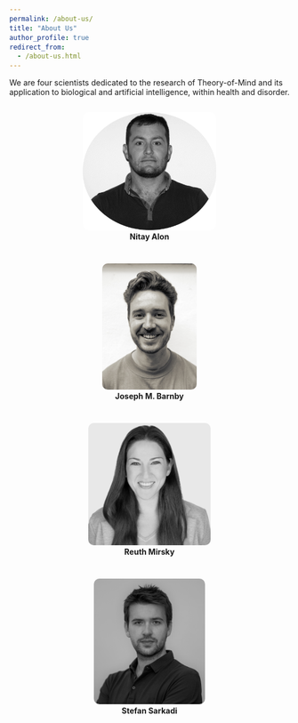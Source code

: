 ```yaml
---
permalink: /about-us/
title: "About Us"
author_profile: true
redirect_from: 
  - /about-us.html
---
```


We are four scientists dedicated to the research of Theory-of-Mind and its application to biological and artificial intelligence, within health and disorder.

<div style="display: flex; flex-wrap: wrap; justify-content: center; align-items: center; gap: 40px; margin-top: 2em; margin-bottom: 2em; max-width: 600px; margin-left: auto; margin-right: auto;">
  <div style="flex: 0 1 240px; text-align: center;">
    <a href="https://scholar.google.com/citations?user=OaacWT8AAAAJ&hl=en" target="_blank">
      <img src="../images/NitayAlon.png" alt="Nitay Alon" style="width:300px; border-radius: 10px;">
    </a><br>
    <b>Nitay Alon</b>
  </div>
  <div style="flex: 0 1 240px; text-align: center;">
    <a href="https://scholar.google.com/citations?user=Shx_DBYAAAAJ&hl=en" target="_blank">
      <img src="../images/JoeBarnby.jpg" alt="Joe Barnby" style="width:170px; border-radius: 10px;">
    </a><br>
    <b>Joseph M. Barnby</b>
  </div>
  <div style="flex: 0 1 240px; text-align: center;">
    <a href="https://scholar.google.com/citations?user=5SBQMQ0AAAAJ&hl=en&oi=ao" target="_blank">
    <img src="../images/Reuth-grayscale-small.jpg" alt="Reuth Mirsky" style="width:220px; border-radius: 10px;">
    </a><br>
    <b>Reuth Mirsky</b>
  </div>
  <div style="flex: 0 1 240px; text-align: center;">
    <a href="https://scholar.google.com/citations?user=6T30U-EAAAAJ&hl=en&oi=ao" target="_blank">
      <img src="../images/Stefan_profile.jpeg" alt="Stefan Sarkadi" style="width:200px; border-radius: 10px;">
    </a><br>
    <b>Stefan Sarkadi</b>
  </div>
</div>
